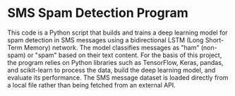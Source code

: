 # SMS Spam Detection Program

This code is a Python script that builds and trains a deep learning model for spam detection in SMS messages using a bidirectional LSTM (Long Short-Term Memory) network. The model classifies messages as "ham" (non-spam) or "spam" based on their text content. For the basis of this project, the program relies on Python libraries such as TensorFlow, Keras, pandas, and scikit-learn to process the data, build the deep learning model, and evaluate its performance. The SMS message dataset is loaded directly from a local file rather than being fetched from an external API.

